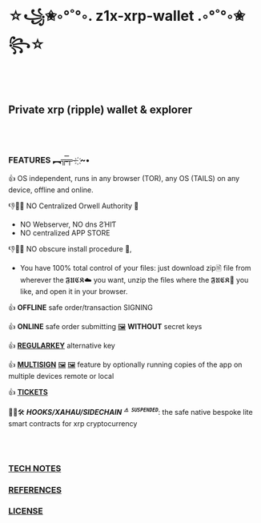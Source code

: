 
# ☆꧁✬◦°˚°◦. z1x-xrp-wallet .◦°˚°◦✬꧂☆

<br/><br/>
## Private xrp (ripple) wallet & explorer<br/>

<br/><br/>
### FEATURES ︻╦̵̵̿╤─ ҉~•

👍 OS independent, runs in any browser (TOR), any OS (TAILS) on any device, offline and online.<br/>

👎🚫❌ NO Centralized Orwell Authority 💩<br/>
   -    NO Webserver, NO dns ƧΉIƬ 
   -    NO centralized APP STORE

👎🚫❌ NO obscure install procedure 💩, <br/>
   -   You have 100% total control of your files:
       just download zip🗎 file from wherever the 𝕱𝖀𝕮𝕶☁ you want, unzip the files where the 𝕱𝖀𝕮𝕶📂 you like, and open it in your browser.<br/>
       
👍 **OFFLINE** safe order/transaction SIGNING<br/>

👍 **ONLINE** safe order submitting [🖼](https://github.com/f1f47a23/z1x-xrp-wallet/blob/main/docs/screenshot-Payment.jpg) **WITHOUT** secret keys<br/>

👍 [**REGULARKEY**](https://xrpl.org/cryptographic-keys.html#regular-key-pair) alternative key<br/>

👍 [**MULTISIGN**](https://xrpl.org/multi-signing.html) [🖼](https://github.com/f1f47a23/z1x-xrp-wallet/blob/main/docs/z1x-wallet-multisig.jpg) [🖼](https://github.com/f1f47a23/z1x-xrp-wallet/blob/main/docs/screenshot-SetMultisign.jpg) feature by optionally running copies of the app on multiple devices remote or local <br/>

👍 [**TICKETS**](https://xrpl.org/tickets.html) <br/>

🚧👷🛠️ ***HOOKS/XAHAU/SIDECHAIN*** <sup>***`⚠️ SUSPENDED`***</sup>: the safe native bespoke lite smart contracts for xrp cryptocurrency <br/>

<br/><br/>
### [TECH NOTES](https://github.com/f1f47a23/z1x-xrp-wallet/blob/main/docs/technotes.md)

### [REFERENCES](https://github.com/f1f47a23/AWESOME/blob/main/README.md)

### [LICENSE](https://github.com/f1f47a23/z1x-xrp-wallet/blob/main/LICENSE)







